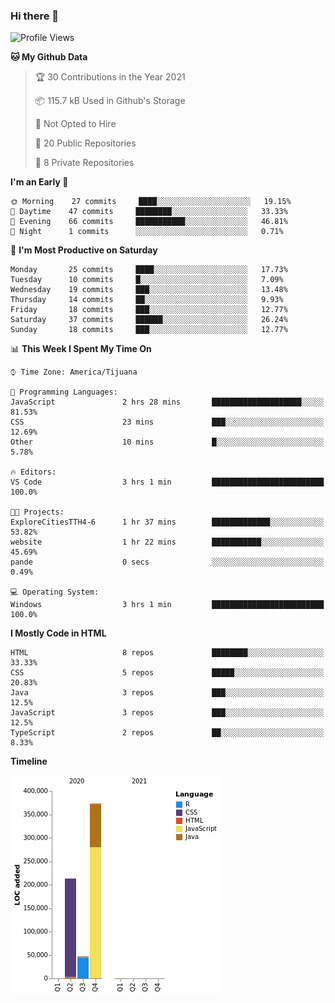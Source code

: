 ### Hi there 👋

<!--START_SECTION:waka-->
![Profile Views](http://img.shields.io/badge/Profile%20Views-0-blue)

**🐱 My Github Data** 

> 🏆 30 Contributions in the Year 2021
 > 
> 📦 115.7 kB Used in Github's Storage 
 > 
> 🚫 Not Opted to Hire
 > 
> 📜 20 Public Repositories 
 > 
> 🔑 8 Private Repositories  
 > 
**I'm an Early 🐤** 

```text
🌞 Morning    27 commits     ████░░░░░░░░░░░░░░░░░░░░░   19.15% 
🌆 Daytime    47 commits     ████████░░░░░░░░░░░░░░░░░   33.33% 
🌃 Evening    66 commits     ███████████░░░░░░░░░░░░░░   46.81% 
🌙 Night      1 commits      ░░░░░░░░░░░░░░░░░░░░░░░░░   0.71%

```
📅 **I'm Most Productive on Saturday** 

```text
Monday       25 commits     ████░░░░░░░░░░░░░░░░░░░░░   17.73% 
Tuesday      10 commits     █░░░░░░░░░░░░░░░░░░░░░░░░   7.09% 
Wednesday    19 commits     ███░░░░░░░░░░░░░░░░░░░░░░   13.48% 
Thursday     14 commits     ██░░░░░░░░░░░░░░░░░░░░░░░   9.93% 
Friday       18 commits     ███░░░░░░░░░░░░░░░░░░░░░░   12.77% 
Saturday     37 commits     ██████░░░░░░░░░░░░░░░░░░░   26.24% 
Sunday       18 commits     ███░░░░░░░░░░░░░░░░░░░░░░   12.77%

```


📊 **This Week I Spent My Time On** 

```text
⌚︎ Time Zone: America/Tijuana

💬 Programming Languages: 
JavaScript               2 hrs 28 mins       ████████████████████░░░░░   81.53% 
CSS                      23 mins             ███░░░░░░░░░░░░░░░░░░░░░░   12.69% 
Other                    10 mins             █░░░░░░░░░░░░░░░░░░░░░░░░   5.78%

🔥 Editors: 
VS Code                  3 hrs 1 min         █████████████████████████   100.0%

🐱‍💻 Projects: 
ExploreCitiesTTH4-6      1 hr 37 mins        █████████████░░░░░░░░░░░░   53.82% 
website                  1 hr 22 mins        ███████████░░░░░░░░░░░░░░   45.69% 
pande                    0 secs              ░░░░░░░░░░░░░░░░░░░░░░░░░   0.49%

💻 Operating System: 
Windows                  3 hrs 1 min         █████████████████████████   100.0%

```

**I Mostly Code in HTML** 

```text
HTML                     8 repos             ████████░░░░░░░░░░░░░░░░░   33.33% 
CSS                      5 repos             █████░░░░░░░░░░░░░░░░░░░░   20.83% 
Java                     3 repos             ███░░░░░░░░░░░░░░░░░░░░░░   12.5% 
JavaScript               3 repos             ███░░░░░░░░░░░░░░░░░░░░░░   12.5% 
TypeScript               2 repos             ██░░░░░░░░░░░░░░░░░░░░░░░   8.33%

```


**Timeline**

![Chart not found](https://raw.githubusercontent.com/Aarushi-Pandey/Aarushi-Pandey/main/charts/bar_graph.png) 


<!--END_SECTION:waka-->
